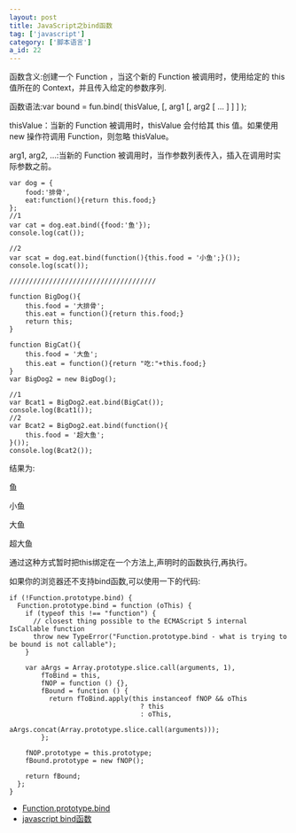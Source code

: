 ```yaml
---
layout: post
title: JavaScript之bind函数
tag: ['javascript']
category: ['脚本语言']
a_id: 22
---
```


函数含义:创建一个 Function ，当这个新的 Function 被调用时，使用给定的 this 值所在的 Context，并且传入给定的参数序列.

函数语法:var bound = fun.bind( thisValue, [, arg1 [, arg2 [ ... ] ] ] );

thisValue：当新的 Function 被调用时，thisValue 会付给其 this 值。如果使用 new 操作符调用 Function，则忽略 thisValue。

arg1, arg2, …:当新的 Function 被调用时，当作参数列表传入，插入在调用时实际参数之前。
```
var dog = {
    food:'排骨',
    eat:function(){return this.food;}
};
//1
var cat = dog.eat.bind({food:'鱼'});
console.log(cat());
   
//2
var scat = dog.eat.bind(function(){this.food = '小鱼';}());
console.log(scat());
   
/////////////////////////////////////
   
function BigDog(){
    this.food = '大排骨';
    this.eat = function(){return this.food;}
    return this;
}
   
function BigCat(){
    this.food = '大鱼';
    this.eat = function(){return "吃:"+this.food;}
}
var BigDog2 = new BigDog();
   
//1
var Bcat1 = BigDog2.eat.bind(BigCat());
console.log(Bcat1());
//2
var Bcat2 = BigDog2.eat.bind(function(){
    this.food = '超大鱼';
}());
console.log(Bcat2());
```

结果为:

鱼

小鱼

大鱼

超大鱼

通过这种方式暂时把this绑定在一个方法上,声明时的函数执行,再执行。

如果你的浏览器还不支持bind函数,可以使用一下的代码:

```
if (!Function.prototype.bind) {
  Function.prototype.bind = function (oThis) {
    if (typeof this !== "function") {
      // closest thing possible to the ECMAScript 5 internal IsCallable function
      throw new TypeError("Function.prototype.bind - what is trying to be bound is not callable");
    }
  
    var aArgs = Array.prototype.slice.call(arguments, 1), 
        fToBind = this, 
        fNOP = function () {},
        fBound = function () {
          return fToBind.apply(this instanceof fNOP && oThis
                                 ? this
                                 : oThis,
                               aArgs.concat(Array.prototype.slice.call(arguments)));
        };
  
    fNOP.prototype = this.prototype;
    fBound.prototype = new fNOP();
  
    return fBound;
  };
}

```

- [Function.prototype.bind](https://developer.mozilla.org/en-US/docs/Web/JavaScript/Reference/Global_Objects/Function/bind?redirectlocale=en-US&amp;redirectslug=JavaScript%2FReference%2FGlobal_Objects%2FFunction%2Fbind)
- [javascript bind函数](http://www.cnblogs.com/rubylouvre/archive/2010/01/05/1639541.html)

